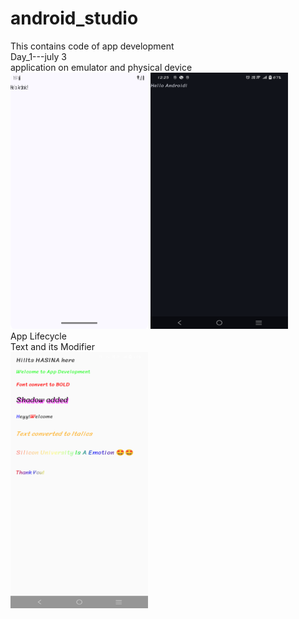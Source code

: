 # android_studio
This contains code of app development
<br>
Day_1---july 3
<br>
application on emulator and physical device
<br>
<img src="AndroidApplication_1/Screenshot_emulator.png" alt="Initial Appearance" width="220" height="410">
<img src="AndroidApplication_1/Screenshot_physicaldevice.png" alt="Initial Appearance" width="220" height="410">
<br>
App Lifecycle
<br>
Text and its Modifier
<br>
<img src="Application_Text/Screenshot_Text.png" alt="Initial Appearance" width="220" height="410">
